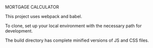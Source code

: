 MORTGAGE CALCULATOR

This project uses webpack and babel.

To clone, set up your local environment with the necessary path for development. 

The build directory has complete minified versions of JS and CSS files. 
